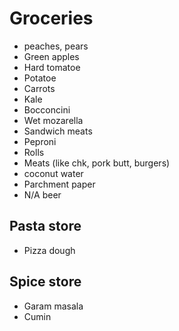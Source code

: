 # Groceries

- peaches, pears
- Green apples
- Hard tomatoe
- Potatoe
- Carrots
- Kale
- Bocconcini
- Wet mozarella
- Sandwich meats
- Peproni
- Rolls
- Meats (like chk, pork butt, burgers)
- coconut water
- Parchment paper
- N/A beer

## Pasta store

- Pizza dough

## Spice store

- Garam masala
- Cumin
